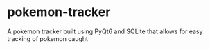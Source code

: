# pokemon-tracker
A pokemon tracker built using PyQt6 and SQLite that allows for easy tracking of pokemon caught
